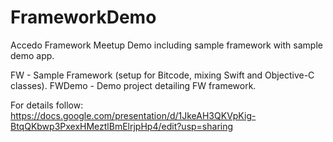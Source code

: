 # FrameworkDemo

Accedo Framework Meetup Demo including sample framework with sample demo app.

FW - Sample Framework (setup for Bitcode, mixing Swift and Objective-C classes).
FWDemo - Demo project detailing FW framework.

For details follow: https://docs.google.com/presentation/d/1JkeAH3QKVpKig-BtqQKbwp3PxexHMeztlBmElrjpHp4/edit?usp=sharing
